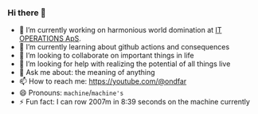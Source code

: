 ### Hi there 👋

- 🔭 I’m currently working on harmonious world domination at [IT OPERATIONS ApS](https://itoperations.dk).
- 🌱 I’m currently learning about github actions and consequences
- 👯 I’m looking to collaborate on important things in life
- 🤔 I’m looking for help with realizing the potential of all things live
- 💬 Ask me about: the meaning of anything
- 📫 How to reach me: https://youtube.com/@ondfar
- 😄 Pronouns: `machine`/`machine's`
- ⚡ Fun fact: I can row 2007m in 8:39 seconds on the machine currently 
